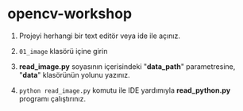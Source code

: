 # opencv-workshop



1. Projeyi herhangi bir text editör veya ide ile açınız.

2. `01_image` klasörü içine girin

3. **read_image.py** soyasının içerisindeki "**data_path**" parametresine, "**data**" klasörünün yolunu yazınız.

4. `python read_image.py` komutu ile IDE yardımıyla **read_python.py** programı çalıştırınız.

